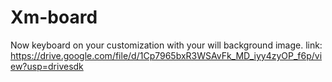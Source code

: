 # Xm-board
Now keyboard on your customization with your will background image.
link:
https://drive.google.com/file/d/1Cp7965bxR3WSAvFk_MD_iyy4zyOP_f6p/view?usp=drivesdk
